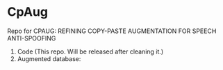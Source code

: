 # CpAug
Repo for CPAUG: REFINING COPY-PASTE AUGMENTATION FOR SPEECH ANTI-SPOOFING
1. Code (This repo. Will be released after cleaning it.)
2. Augmented database: 
